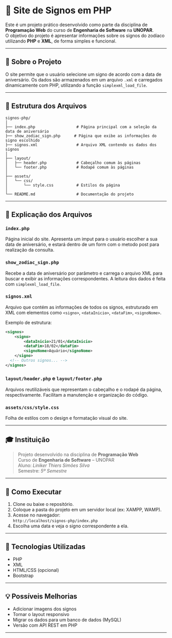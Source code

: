 # 🔮 Site de Signos em PHP

Este é um projeto prático desenvolvido como parte da disciplina de **Programação Web** do curso de **Engenharia de Software** na **UNOPAR**.  
O objetivo do projeto é apresentar informações sobre os signos do zodíaco utilizando **PHP** e **XML**, de forma simples e funcional.

---

## 🧩 Sobre o Projeto

O site permite que o usuário selecione um signo de acordo com a data de aniversário.
Os dados são armazenados em um arquivo `.xml` e carregados dinamicamente com PHP, utilizando a função `simplexml_load_file`.

---

## 📁 Estrutura dos Arquivos

```
signos-php/
│
├── index.php                  # Página principal com a seleção da data de aniversário
├── show_zodiac_sign.php      # Página que exibe as informações do signo escolhido
├── signos.xml                 # Arquivo XML contendo os dados dos signos
│
├── layout/
│   ├── header.php             # Cabeçalho comum às páginas
│   └── footer.php             # Rodapé comum às páginas
│
├── assets/
│   └── css/
│       └── style.css          # Estilos da página
│
└── README.md                  # Documentação do projeto
```

---

## 📄 Explicação dos Arquivos

### `index.php`
Página inicial do site. Apresenta um imput para o usuário escolher a sua data de aniversário, e estará dentro de um form com o metodo post para realização da consulta.

### `show_zodiac_sign.php`
Recebe a data de aniversário por parâmetro e carrega o arquivo XML para buscar e exibir as informações correspondentes. A leitura dos dados é feita com `simplexml_load_file`.

### `signos.xml`
Arquivo que contém as informações de todos os signos, estruturado em XML com elementos como `<signo>`, `<dataInicio>`, `<dataFim>`, `<signoNome>`.

Exemplo de estrutura:
```xml
<signos>
    <signo>
        <dataInicio>21/01</dataInicio>
        <dataFim>18/02</dataFim>
        <signoNome>Aquário</signoNome>
    </signo>
  <!-- Outros signos... -->
</signos>
```

### `layout/header.php` e `layout/footer.php`
Arquivos reutilizáveis que representam o cabeçalho e o rodapé da página, respectivamente. Facilitam a manutenção e organização do código.

### `assets/css/style.css`
Folha de estilos com o design e formatação visual do site.

---

## 🎓 Instituição

> Projeto desenvolvido na disciplina de **Programação Web**  
> Curso de **Engenharia de Software** – UNOPAR  
> Aluno: *Liniker Thiers Simões Silva*  
> Semestre: *5º Semestre*

---

## 🚀 Como Executar

1. Clone ou baixe o repositório.
2. Coloque a pasta do projeto em um servidor local (ex: XAMPP, WAMP).
3. Acesse no navegador:  
   `http://localhost/signos-php/index.php`
4. Escolha uma data e veja o signo correspondente a ela.

---

## 📌 Tecnologias Utilizadas

- PHP
- XML
- HTML/CSS (opcional)
- Bootstrap

---

## 💡 Possíveis Melhorias

- Adicionar imagens dos signos
- Tornar o layout responsivo
- Migrar os dados para um banco de dados (MySQL)
- Versão com API REST em PHP

---
